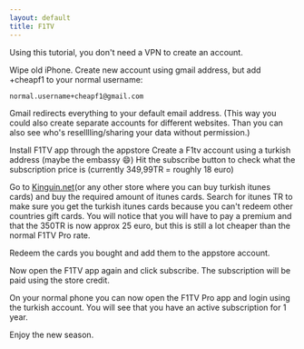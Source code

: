 ```yaml
---
layout: default
title: F1TV
---
```

Using this tutorial, you don't need a VPN to create an account.

Wipe old iPhone.
Create new account using gmail address, but add +cheapf1 to your normal username:
```
normal.username+cheapf1@gmail.com
```
Gmail redirects everything to your default email address.
(This way you could also create separate accounts for different websites. Than you can also see who's reselllling/sharing your data without permission.)

Install F1TV app through the appstore
Create a F1tv account using a turkish address (maybe the embassy 😄)
Hit the subscribe button to check what the subscription price is (currently 349,99TR = roughly 18 euro)

Go to [Kinguin.net](https://kinguin.net)(or any other store where you can buy turkish itunes cards) and buy the required amount of itunes cards. 
Search for itunes TR to make sure you get the turkish itunes cards because you can't redeem other countries gift cards.
You will notice that you will have to pay a premium and that the 350TR is now approx 25 euro, but this is still a lot cheaper than the normal F1TV Pro rate.

Redeem the cards you bought and add them to the appstore account.

Now open the F1TV app again and click subscribe.
The subscription will be paid using the store credit.

On your normal phone you can now open the F1TV Pro app and login using the turkish account. You will see that you have an active subscription for 1 year.

Enjoy the new season.
